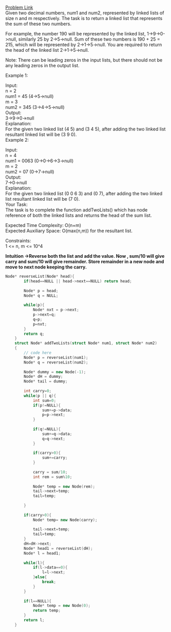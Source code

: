 [Problem Link](https://www.geeksforgeeks.org/problems/add-two-numbers-represented-by-linked-lists/1)<br>
Given two decimal numbers, num1 and num2, represented by linked lists of size n and m respectively. The task is to return a linked list that represents the sum of these two numbers.<br>

For example, the number 190 will be represented by the    linked list, 1->9->0->null, similarly 25 by 2->5->null. Sum of these two numbers is 190 + 25 = 215, which will be represented by 2->1->5->null. You are required to return the head of the linked list 2->1->5->null.<br>

Note: There can be leading zeros in the input lists, but there should not be any leading zeros in the output list.<br>




Example 1:<br>

Input:<br>
n = 2<br>
num1 = 45 (4->5->null)<br>
m = 3<br>
num2 = 345 (3->4->5->null)<br>
Output: <br>
3->9->0->null  <br>
Explanation: <br>
For the given two linked list (4 5) and (3 4 5), after adding the two linked list resultant linked list will be (3 9 0).<br>
Example 2:<br>

Input:<br>
n = 4<br>
num1 = 0063 (0->0->6->3->null)<br>
m = 2<br>
num2 = 07 (0->7->null)<br>
Output: <br>
7->0->null<br>
Explanation: <br>
For the given two linked list (0 0 6 3) and (0 7), after adding the two linked list resultant linked list will be (7 0).<br>
Your Task:<br>
The task is to complete the function addTwoLists() which has node reference of both the linked lists and returns the head of the sum list. <br>

Expected Time Complexity: O(n+m)<br>
Expected Auxiliary Space: O(max(n,m)) for the resultant list.<br>

Constraints:<br>
1 <= n, m <= 10^4<br>

__Intuition ->Reverse both the list and add the value. Now , sum/10 will give carry and sum/10 will give remainder. Store remainder in a new node and move to next node keeping the carry.__

```C++
Node* reverseList(Node* head){
        if(head==NULL || head->next==NULL) return head;
        
        Node* p = head;
        Node* q = NULL;
        
        while(p){
            Node* nxt = p->next;
            p->next=q;
            q=p;
            p=nxt;
        }
        return q;
    }
    struct Node* addTwoLists(struct Node* num1, struct Node* num2)
    {
        // code here
        Node* p = reverseList(num1);
        Node* q = reverseList(num2);
        
        Node* dummy = new Node(-1);
        Node* dH = dummy;
        Node* tail = dummy;
        
        int carry=0;
        while(p || q){
            int sum=0;
            if(p!=NULL){
                sum+=p->data;
                p=p->next;
            } 
            
            if(q!=NULL){
                sum+=q->data;
                q=q->next;
            }
            
            if(carry>0){
                sum+=carry;
            }
            
            carry = sum/10;
            int rem = sum%10;
            
            Node* temp = new Node(rem);
            tail->next=temp;
            tail=temp;
            
        }
        
        if(carry>0){
            Node* temp= new Node(carry);
            
            tail->next=temp;
            tail=temp;
        }
        dH=dH->next;
        Node* head1 = reverseList(dH);
        Node* l = head1;
        
        while(l){
            if(l->data==0){
                l=l->next;
            }else{
                break;
            }
        }
        
        if(l==NULL){
            Node* temp = new Node(0);
            return temp;
        }
        return l;
    }
```
